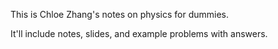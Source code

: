 This is Chloe Zhang's notes on physics for dummies.

It'll include notes, slides, and example problems with answers.
